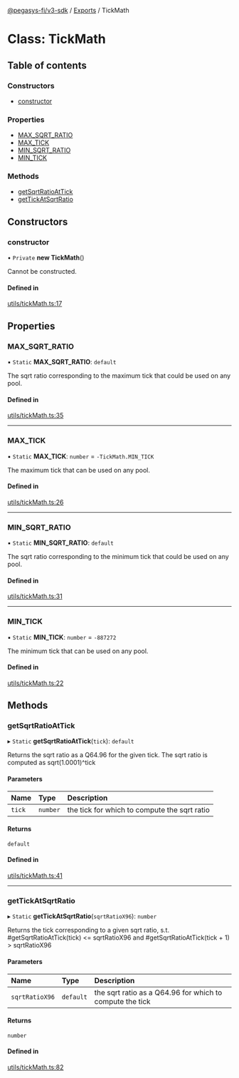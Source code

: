 [@pegasys-fi/v3-sdk](../README.md) / [Exports](../modules.md) / TickMath

# Class: TickMath

## Table of contents

### Constructors

- [constructor](TickMath.md#constructor)

### Properties

- [MAX\_SQRT\_RATIO](TickMath.md#max_sqrt_ratio)
- [MAX\_TICK](TickMath.md#max_tick)
- [MIN\_SQRT\_RATIO](TickMath.md#min_sqrt_ratio)
- [MIN\_TICK](TickMath.md#min_tick)

### Methods

- [getSqrtRatioAtTick](TickMath.md#getsqrtratioattick)
- [getTickAtSqrtRatio](TickMath.md#gettickatsqrtratio)

## Constructors

### constructor

• `Private` **new TickMath**()

Cannot be constructed.

#### Defined in

[utils/tickMath.ts:17](https://github.com/Jingo-Finance/v3-sdk/blob/08a7c05/src/utils/tickMath.ts#L17)

## Properties

### MAX\_SQRT\_RATIO

▪ `Static` **MAX\_SQRT\_RATIO**: `default`

The sqrt ratio corresponding to the maximum tick that could be used on any pool.

#### Defined in

[utils/tickMath.ts:35](https://github.com/Jingo-Finance/v3-sdk/blob/08a7c05/src/utils/tickMath.ts#L35)

___

### MAX\_TICK

▪ `Static` **MAX\_TICK**: `number` = `-TickMath.MIN_TICK`

The maximum tick that can be used on any pool.

#### Defined in

[utils/tickMath.ts:26](https://github.com/Jingo-Finance/v3-sdk/blob/08a7c05/src/utils/tickMath.ts#L26)

___

### MIN\_SQRT\_RATIO

▪ `Static` **MIN\_SQRT\_RATIO**: `default`

The sqrt ratio corresponding to the minimum tick that could be used on any pool.

#### Defined in

[utils/tickMath.ts:31](https://github.com/Jingo-Finance/v3-sdk/blob/08a7c05/src/utils/tickMath.ts#L31)

___

### MIN\_TICK

▪ `Static` **MIN\_TICK**: `number` = `-887272`

The minimum tick that can be used on any pool.

#### Defined in

[utils/tickMath.ts:22](https://github.com/Jingo-Finance/v3-sdk/blob/08a7c05/src/utils/tickMath.ts#L22)

## Methods

### getSqrtRatioAtTick

▸ `Static` **getSqrtRatioAtTick**(`tick`): `default`

Returns the sqrt ratio as a Q64.96 for the given tick. The sqrt ratio is computed as sqrt(1.0001)^tick

#### Parameters

| Name | Type | Description |
| :------ | :------ | :------ |
| `tick` | `number` | the tick for which to compute the sqrt ratio |

#### Returns

`default`

#### Defined in

[utils/tickMath.ts:41](https://github.com/Jingo-Finance/v3-sdk/blob/08a7c05/src/utils/tickMath.ts#L41)

___

### getTickAtSqrtRatio

▸ `Static` **getTickAtSqrtRatio**(`sqrtRatioX96`): `number`

Returns the tick corresponding to a given sqrt ratio, s.t. #getSqrtRatioAtTick(tick) <= sqrtRatioX96
and #getSqrtRatioAtTick(tick + 1) > sqrtRatioX96

#### Parameters

| Name | Type | Description |
| :------ | :------ | :------ |
| `sqrtRatioX96` | `default` | the sqrt ratio as a Q64.96 for which to compute the tick |

#### Returns

`number`

#### Defined in

[utils/tickMath.ts:82](https://github.com/Jingo-Finance/v3-sdk/blob/08a7c05/src/utils/tickMath.ts#L82)
